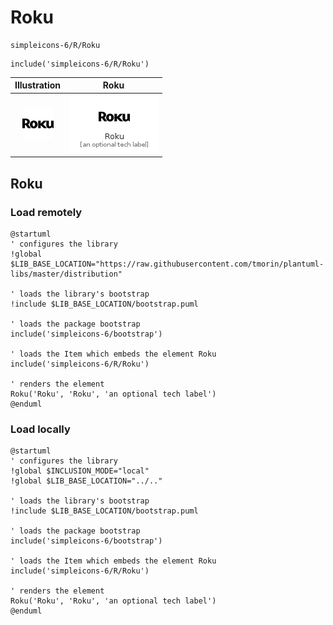 # Roku


```text
simpleicons-6/R/Roku
```

```text
include('simpleicons-6/R/Roku')
```



| Illustration | Roku |
| :---: | :---: |
| ![illustration for Illustration](../../simpleicons-6/R/Roku.png) | ![illustration for Roku](../../simpleicons-6/R/Roku.Local.png) |




## Roku

### Load remotely
```plantuml
@startuml
' configures the library
!global $LIB_BASE_LOCATION="https://raw.githubusercontent.com/tmorin/plantuml-libs/master/distribution"

' loads the library's bootstrap
!include $LIB_BASE_LOCATION/bootstrap.puml

' loads the package bootstrap
include('simpleicons-6/bootstrap')

' loads the Item which embeds the element Roku
include('simpleicons-6/R/Roku')

' renders the element
Roku('Roku', 'Roku', 'an optional tech label')
@enduml
```

### Load locally
```plantuml
@startuml
' configures the library
!global $INCLUSION_MODE="local"
!global $LIB_BASE_LOCATION="../.."

' loads the library's bootstrap
!include $LIB_BASE_LOCATION/bootstrap.puml

' loads the package bootstrap
include('simpleicons-6/bootstrap')

' loads the Item which embeds the element Roku
include('simpleicons-6/R/Roku')

' renders the element
Roku('Roku', 'Roku', 'an optional tech label')
@enduml
```


